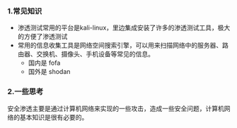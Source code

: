 ### 1.常见知识

- 渗透测试常用的平台是kali-linux，里边集成安装了许多的渗透测试工具，极大的方便了渗透测试
- 常用的信息收集工具是网络空间搜索引擎，可以用来扫描网络中的服务器、路由器、交换机、摄像头、手机设备等常见的信息。
  - 国内是 fofa
  - 国外是 shodan

### 2.一些思考

安全渗透主要是通过计算机网络来实现的一些攻击，造成一些安全问题，计算机网络的基本知识是很有必要的。

